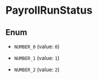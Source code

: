 

# PayrollRunStatus

## Enum


* `NUMBER_0` (value: `0`)

* `NUMBER_1` (value: `1`)

* `NUMBER_2` (value: `2`)



